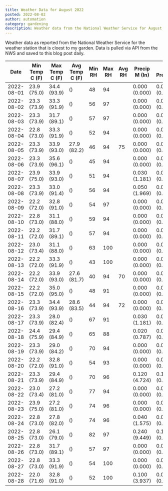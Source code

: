 ```yaml
---
title: Weather Data for August 2022
posted: 2022-08-02
author: automation
category: gardening
description: Weather data from the National Weather Service for August 2022
---
```


Weather data as reported from the National Weather Service for the weather station 
that is cloest to my garden. Data is pulled via API from the NWS and saved to this 
blog post daily.

|Date|Min Temp C (F)|Max Temp C (F)|Avg Temp C (F)|Min RH|Max RH|Avg RH|Precip M (In)|Avg Precip/Hr|
|---|---|---|---|---|---|---|---|---|
|2022-08-01|23.9 (75.0)|34.4 (93.9)| ()|48|94||0.000 (0.000)|0.000 (0.000)|
|2022-08-02|23.3 (73.9)|33.3 (91.9)| ()|56|97||0.000 (0.000)|0.000 (0.000)|
|2022-08-03|23.3 (73.9)|31.7 (89.1)| ()|57|97||0.000 (0.000)|0.000 (0.000)|
|2022-08-04|22.8 (73.0)|33.3 (91.9)| ()|52|94||0.000 (0.000)|0.000 (0.000)|
|2022-08-05|23.3 (73.9)|33.9 (93.0)|27.9 (82.2)|46|94|75|0.000 (0.000)|0.000 (0.000)|
|2022-08-06|23.3 (73.9)|35.6 (96.1)| ()|45|94||0.000 (0.000)|0.000 (0.000)|
|2022-08-07|23.9 (75.0)|33.9 (93.0)| ()|51|94||0.030 (1.181)|0.038 (0.038)|
|2022-08-08|23.3 (73.9)|33.0 (91.4)| ()|56|94||0.050 (1.969)|0.046 (0.046)|
|2022-08-09|22.2 (72.0)|32.8 (91.0)| ()|54|97||0.000 (0.000)|0.000 (0.000)|
|2022-08-10|22.8 (73.0)|31.1 (88.0)| ()|59|94||0.000 (0.000)|0.000 (0.000)|
|2022-08-11|22.2 (72.0)|31.7 (89.1)| ()|57|94||0.000 (0.000)|0.000 (0.000)|
|2022-08-12|23.0 (73.4)|31.1 (88.0)| ()|63|100||0.000 (0.000)|0.000 (0.000)|
|2022-08-13|22.2 (72.0)|33.3 (91.9)| ()|43|100||0.000 (0.000)|0.000 (0.000)|
|2022-08-14|22.2 (72.0)|33.9 (93.0)|27.6 (81.7)|40|94|70|0.000 (0.000)|0.000 (0.000)|
|2022-08-15|22.2 (72.0)|35.0 (95.0)| ()|48|91||0.000 (0.000)|0.000 (0.000)|
|2022-08-16|23.3 (73.9)|34.4 (93.9)|28.6 (83.5)|44|94|72|0.000 (0.000)|0.000 (0.000)|
|2022-08-17|23.3 (73.9)|28.0 (82.4)| ()|67|91||0.030 (1.181)|0.049 (0.049)|
|2022-08-18|24.4 (75.9)|29.4 (84.9)| ()|65|88||0.020 (0.787)|0.072 (0.072)|
|2022-08-19|23.3 (73.9)|29.0 (84.2)| ()|70|94||0.000 (0.000)|0.000 (0.000)|
|2022-08-20|22.2 (72.0)|32.8 (91.0)| ()|54|93||0.000 (0.000)|0.000 (0.000)|
|2022-08-21|23.3 (73.9)|29.4 (84.9)| ()|70|96||0.120 (4.724)|0.103 (0.103)|
|2022-08-22|23.0 (73.4)|27.2 (81.0)| ()|77|94||0.000 (0.000)|0.000 (0.000)|
|2022-08-23|23.9 (75.0)|27.2 (81.0)| ()|74|96||0.000 (0.000)|0.000 (0.000)|
|2022-08-24|22.8 (73.0)|27.8 (82.0)| ()|74|96||0.040 (1.575)|0.044 (0.044)|
|2022-08-25|22.8 (73.0)|26.1 (79.0)| ()|82|97||0.240 (9.449)|0.169 (0.169)|
|2022-08-26|22.8 (73.0)|31.7 (89.1)| ()|57|97||0.000 (0.000)|0.000 (0.000)|
|2022-08-27|22.8 (73.0)|33.3 (91.9)| ()|54|100||0.000 (0.000)|0.000 (0.000)|
|2022-08-28|22.0 (71.6)|32.8 (91.0)| ()|52|100||0.100 (3.937)|0.096 (0.096)|
